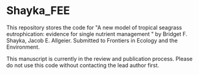 
# Shayka_FEE

<!-- badges: start -->
<!-- badges: end -->

This repository stores the code for "A new model of tropical seagrass eutrophication: evidence for single nutrient management " by Bridget F. Shayka, Jacob E. Allgeier. Submitted to Frontiers in Ecology and the Environment.


This manuscript is currently in the review and publication process. Please do not use this code without contacting the lead author first.
